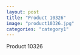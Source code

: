 ```yaml
---
layout: post
title: "Product 10326"
image: "product10326.jpg"
categories: "category1"
---
```

Product 10326
